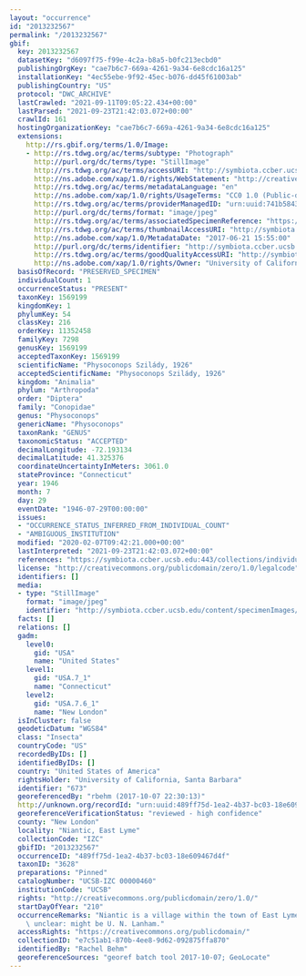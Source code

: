 ```yaml
---
layout: "occurrence"
id: "2013232567"
permalink: "/2013232567"
gbif:
  key: 2013232567
  datasetKey: "d6097f75-f99e-4c2a-b8a5-b0fc213ecbd0"
  publishingOrgKey: "cae7b6c7-669a-4261-9a34-6e8cdc16a125"
  installationKey: "4ec55ebe-9f92-45ec-b076-dd45f61003ab"
  publishingCountry: "US"
  protocol: "DWC_ARCHIVE"
  lastCrawled: "2021-09-11T09:05:22.434+00:00"
  lastParsed: "2021-09-23T21:42:03.072+00:00"
  crawlId: 161
  hostingOrganizationKey: "cae7b6c7-669a-4261-9a34-6e8cdc16a125"
  extensions:
    http://rs.gbif.org/terms/1.0/Image:
    - http://rs.tdwg.org/ac/terms/subtype: "Photograph"
      http://purl.org/dc/terms/type: "StillImage"
      http://rs.tdwg.org/ac/terms/accessURI: "http://symbiota.ccber.ucsb.edu/content/specimenImages/UCSB_IZC/UCSB-IZC00000/UCSB-IZC_00000460_1498085700_lg.jpg"
      http://ns.adobe.com/xap/1.0/rights/WebStatement: "http://creativecommons.org/publicdomain/zero/1.0/"
      http://rs.tdwg.org/ac/terms/metadataLanguage: "en"
      http://ns.adobe.com/xap/1.0/rights/UsageTerms: "CC0 1.0 (Public-domain)"
      http://rs.tdwg.org/ac/terms/providerManagedID: "urn:uuid:741b5843-1ba7-4b92-97d7-242a95b7873e"
      http://purl.org/dc/terms/format: "image/jpeg"
      http://rs.tdwg.org/ac/terms/associatedSpecimenReference: "https://symbiota.ccber.ucsb.edu:443/collections/individual/index.php?occid=673"
      http://rs.tdwg.org/ac/terms/thumbnailAccessURI: "http://symbiota.ccber.ucsb.edu/content/specimenImages/UCSB_IZC/UCSB-IZC00000/UCSB-IZC_00000460_1498085700_tn.jpg"
      http://ns.adobe.com/xap/1.0/MetadataDate: "2017-06-21 15:55:00"
      http://purl.org/dc/terms/identifier: "http://symbiota.ccber.ucsb.edu/content/specimenImages/UCSB_IZC/UCSB-IZC00000/UCSB-IZC_00000460_1498085700_lg.jpg"
      http://rs.tdwg.org/ac/terms/goodQualityAccessURI: "http://symbiota.ccber.ucsb.edu/content/specimenImages/UCSB_IZC/UCSB-IZC00000/UCSB-IZC_00000460_1498085700.jpg"
      http://ns.adobe.com/xap/1.0/rights/Owner: "University of California, Santa Barbara"
  basisOfRecord: "PRESERVED_SPECIMEN"
  individualCount: 1
  occurrenceStatus: "PRESENT"
  taxonKey: 1569199
  kingdomKey: 1
  phylumKey: 54
  classKey: 216
  orderKey: 11352458
  familyKey: 7298
  genusKey: 1569199
  acceptedTaxonKey: 1569199
  scientificName: "Physoconops Szilády, 1926"
  acceptedScientificName: "Physoconops Szilády, 1926"
  kingdom: "Animalia"
  phylum: "Arthropoda"
  order: "Diptera"
  family: "Conopidae"
  genus: "Physoconops"
  genericName: "Physoconops"
  taxonRank: "GENUS"
  taxonomicStatus: "ACCEPTED"
  decimalLongitude: -72.193134
  decimalLatitude: 41.325376
  coordinateUncertaintyInMeters: 3061.0
  stateProvince: "Connecticut"
  year: 1946
  month: 7
  day: 29
  eventDate: "1946-07-29T00:00:00"
  issues:
  - "OCCURRENCE_STATUS_INFERRED_FROM_INDIVIDUAL_COUNT"
  - "AMBIGUOUS_INSTITUTION"
  modified: "2020-02-07T09:42:21.000+00:00"
  lastInterpreted: "2021-09-23T21:42:03.072+00:00"
  references: "https://symbiota.ccber.ucsb.edu:443/collections/individual/index.php?occid=673"
  license: "http://creativecommons.org/publicdomain/zero/1.0/legalcode"
  identifiers: []
  media:
  - type: "StillImage"
    format: "image/jpeg"
    identifier: "http://symbiota.ccber.ucsb.edu/content/specimenImages/UCSB_IZC/UCSB-IZC00000/UCSB-IZC_00000460_1498085700_lg.jpg"
  facts: []
  relations: []
  gadm:
    level0:
      gid: "USA"
      name: "United States"
    level1:
      gid: "USA.7_1"
      name: "Connecticut"
    level2:
      gid: "USA.7.6_1"
      name: "New London"
  isInCluster: false
  geodeticDatum: "WGS84"
  class: "Insecta"
  countryCode: "US"
  recordedByIDs: []
  identifiedByIDs: []
  country: "United States of America"
  rightsHolder: "University of California, Santa Barbara"
  identifier: "673"
  georeferencedBy: "rbehm (2017-10-07 22:30:13)"
  http://unknown.org/recordId: "urn:uuid:489ff75d-1ea2-4b37-bc03-18e609467d4f"
  georeferenceVerificationStatus: "reviewed - high confidence"
  county: "New London"
  locality: "Niantic, East Lyme"
  collectionCode: "IZC"
  gbifID: "2013232567"
  occurrenceID: "489ff75d-1ea2-4b37-bc03-18e609467d4f"
  taxonID: "3628"
  preparations: "Pinned"
  catalogNumber: "UCSB-IZC 00000460"
  institutionCode: "UCSB"
  rights: "http://creativecommons.org/publicdomain/zero/1.0/"
  startDayOfYear: "210"
  occurrenceRemarks: "Niantic is a village within the town of East Lyme, CT. Collector\
    \ unclear: might be U. N. Lanham."
  accessRights: "https://creativecommons.org/publicdomain/"
  collectionID: "e7c51ab1-870b-4ee8-9d62-092875ffa870"
  identifiedBy: "Rachel Behm"
  georeferenceSources: "georef batch tool 2017-10-07; GeoLocate"
---
```

